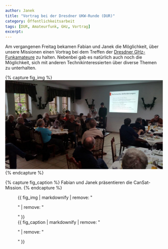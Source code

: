 ```yaml
---
author: Janek
title: "Vortrag bei der Dresdner UKW-Runde (DUR)"
category: Öffentlichkeitsarbeit
tags: [DUR, Amateurfunk, GHz, Vortrag]
excerpt:
---
```

Am vergangenen Freitag bekamen Fabian und Janek die Möglichkeit, über unsere Missionen einen Vortrag bei dem Treffen der [Dresdner GHz-Funkamateure](http://dl0tud.tu-dresden.de) zu halten.
Nebenbei gab es natürlich auch noch die Möglichkeit, sich mit anderen Technikinteressierten über diverse Themen zu unterhalten.

{% capture fig_img %}
[![Foo](/assets/images/2017-05-03_DUR_20170428_192643.jpg)](/assets/images/2017-05-03_DUR_20170428_192643.jpg)
{% endcapture %}

{% capture fig_caption %}
Fabian und Janek präsentieren die CanSat-Mission.
{% endcapture %}

<figure>
  {{ fig_img | markdownify | remove: "<p>" | remove: "</p>" }}
  <figcaption>{{ fig_caption | markdownify | remove: "<p>" | remove: "</p>" }}</figcaption>
</figure>
